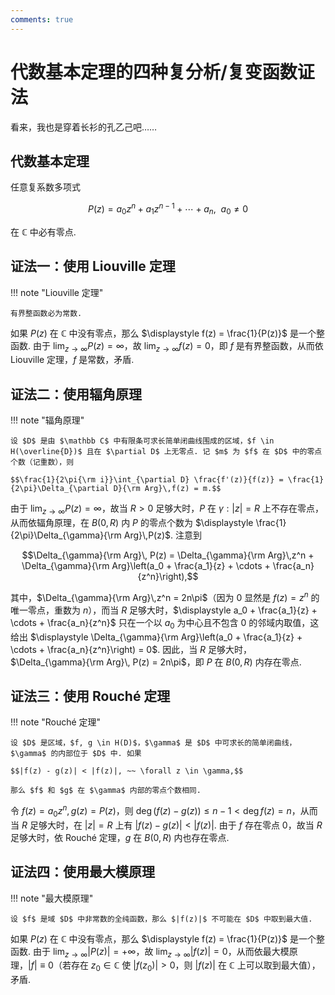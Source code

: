 ```yaml
---
comments: true
---
```


# 代数基本定理的四种复分析/复变函数证法

看来，我也是穿着长衫的孔乙己吧……

## 代数基本定理

任意复系数多项式

$$P(z) = a_0z^n + a_1z^{n - 1} + \cdots + a_n, ~~ a_0 \neq 0$$

在 $\mathbb C$ 中必有零点.

## 证法一：使用 Liouville 定理

!!! note "Liouville 定理"

    有界整函数必为常数.

如果 $P(z)$ 在 $\mathbb C$ 中没有零点，那么 $\displaystyle f(z) = \frac{1}{P(z)}$ 是一个整函数. 由于 $\displaystyle \lim_{z\to\infty} P(z) = \infty$，故 $\displaystyle \lim_{z\to\infty} f(z) = 0$，即 $f$ 是有界整函数，从而依 Liouville 定理，$f$ 是常数，矛盾.

## 证法二：使用辐角原理

!!! note "辐角原理"

    设 $D$ 是由 $\mathbb C$ 中有限条可求长简单闭曲线围成的区域，$f \in H(\overline{D})$ 且在 $\partial D$ 上无零点. 记 $m$ 为 $f$ 在 $D$ 中的零点个数（记重数），则
    
    $$\frac{1}{2\pi{\rm i}}\int_{\partial D} \frac{f'(z)}{f(z)} = \frac{1}{2\pi}\Delta_{\partial D}{\rm Arg}\,f(z) = m.$$

由于 $\displaystyle \lim_{z\to\infty} P(z) = \infty$，故当 $R > 0$ 足够大时，$P$ 在 $\gamma: |z| = R$ 上不存在零点，从而依辐角原理，在 $B(0, R)$ 内 $P$ 的零点个数为 $\displaystyle \frac{1}{2\pi}\Delta_{\gamma}{\rm Arg}\,P(z)$. 注意到

$$\Delta_{\gamma}{\rm Arg}\, P(z) = \Delta_{\gamma}{\rm Arg}\,z^n + \Delta_{\gamma}{\rm Arg}\left(a_0 + \frac{a_1}{z} + \cdots + \frac{a_n}{z^n}\right),$$

其中，$\Delta_{\gamma}{\rm Arg}\,z^n = 2n\pi$（因为 $0$ 显然是 $f(z) = z^n$ 的唯一零点，重数为 $n$），而当 $R$ 足够大时，$\displaystyle a_0 + \frac{a_1}{z} + \cdots + \frac{a_n}{z^n}$ 只在一个以 $a_0$ 为中心且不包含 $0$ 的邻域内取值，这给出 $\displaystyle \Delta_{\gamma}{\rm Arg}\left(a_0 + \frac{a_1}{z} + \cdots + \frac{a_n}{z^n}\right) = 0$. 因此，当 $R$ 足够大时，$\Delta_{\gamma}{\rm Arg}\, P(z) = 2n\pi$，即 $P$ 在 $B(0, R)$ 内存在零点.

## 证法三：使用 Rouché 定理

!!! note "Rouché 定理"

    设 $D$ 是区域，$f, g \in H(D)$，$\gamma$ 是 $D$ 中可求长的简单闭曲线，$\gamma$ 的内部位于 $D$ 中. 如果

    $$|f(z) - g(z)| < |f(z)|, ~~ \forall z \in \gamma,$$

    那么 $f$ 和 $g$ 在 $\gamma$ 内部的零点个数相同.

令 $f(z) = a_0z^n, g(z) = P(z)$，则 $\deg \big(f(z) - g(z)\big) \leq n-1 < \deg f(z) = n$，从而当 $R$ 足够大时，在 $|z| = R$ 上有 $|f(z) - g(z)| < |f(z)|$. 由于 $f$ 存在零点 $0$，故当 $R$ 足够大时，依 Rouché 定理，$g$ 在 $B(0, R)$ 内也存在零点.

## 证法四：使用最大模原理

!!! note "最大模原理"

    设 $f$ 是域 $D$ 中非常数的全纯函数，那么 $|f(z)|$ 不可能在 $D$ 中取到最大值.

如果 $P(z)$ 在 $\mathbb C$ 中没有零点，那么 $\displaystyle f(z) = \frac{1}{P(z)}$ 是一个整函数. 由于 $\displaystyle \lim_{z\to\infty} |P(z)| = +\infty$，故 $\displaystyle \lim_{z\to\infty} |f(z)| = 0$，从而依最大模原理，$|f| \equiv 0$（若存在 $z_0 \in \mathbb C$ 使 $|f(z_0)| > 0$，则 $|f(z)|$ 在 $\mathbb C$ 上可以取到最大值），矛盾.
